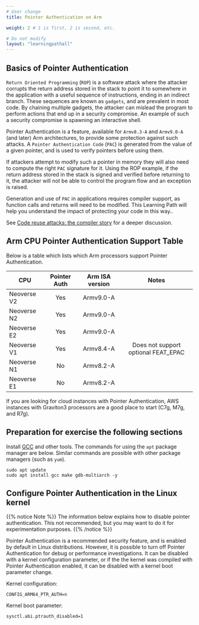 ```yaml
---
# User change
title: Pointer Authentication on Arm

weight: 2 # 1 is first, 2 is second, etc.

# Do not modify
layout: "learningpathall"
---
```

## Basics of Pointer Authentication

`Return Oriented Programming` (`ROP`) is a software attack where the attacker corrupts the return address stored in the stack to point it to somewhere in the application with a useful sequence of instructions, ending in an indirect branch. These sequences are known as `gadgets`, and are prevalent in most code. By chaining multiple gadgets, the attacker can mislead the program to perform actions that end up in a security compromise. An example of such a security compromise is spawning an interactive shell.

Pointer Authentication is a feature, available for `Armv8.3-A` and `Armv9.0-A` (and later) Arm architectures, to provide some protection against such attacks. A `Pointer Authentication Code` (`PAC`) is generated from the value of a given pointer, and is used to verify pointers before using them.

If attackers attempt to modify such a pointer in memory they will also need to compute the right `PAC` signature for it. Using the ROP example, if the return address stored in the stack is signed and verified before returning to it, the attacker will not be able to control the program flow and an exception is raised.

Generation and use of `PAC` in applications requires compiler support, as function calls and returns will need to be modified. This Learning Path will help you understand the impact of protecting your code in this way..

See [Code reuse attacks: the compiler story](https://community.arm.com/arm-community-blogs/b/tools-software-ides-blog/posts/code-reuse-attacks-the-compiler-story) for a deeper discussion.

## Arm CPU Pointer Authentication Support Table

Below is a table which lists which Arm processors support Pointer Authentication.

| CPU         | Pointer Auth | Arm ISA version | Notes                               |
|-------------|:------------:|:---------------:|:-----------------------------------:|
| Neoverse V2 | Yes          | Armv9.0-A       |                                     |
| Neoverse N2 | Yes          | Armv9.0-A       |                                     |
| Neoverse E2 | Yes          | Armv9.0-A       |                                     |
| Neoverse V1 | Yes          | Armv8.4-A       | Does not support optional FEAT_EPAC |
| Neoverse N1 | No           | Armv8.2-A       |                                     |
| Neoverse E1 | No           | Armv8.2-A       |                                     |

If you are looking for cloud instances with Pointer Authentication, AWS instances with Graviton3 processors are a good place to start (C7g, M7g, and R7g).

## Preparation for exercise the following sections

Install [GCC](/install-guides/gcc/native/) and other tools. The commands for using the `apt` package manager are below. Similar commands are possible with other package managers (such as `yum`).

```console
sudo apt update
sudo apt install gcc make gdb-multiarch -y
```

## Configure Pointer Authentication in the Linux kernel

{{% notice Note %}}
The information below explains how to disable pointer authentication. This not recommended, but you may want to do it for experimentation purposes.
{{% /notice %}}

Pointer Authentication is a recommended security feature, and is enabled by default in Linux distributions. However, it is possible to turn off Pointer Authentication for debug or performance investigations. It can be disabled with a kernel configuration parameter, or if the the kernel was compiled with Pointer Authentication enabled, it can be disabled with a kernel boot parameter change.

Kernel configuration:
```
CONFIG_ARM64_PTR_AUTH=n
```

Kernel boot parameter:
```
sysctl.abi.ptrauth_disabled=1
```